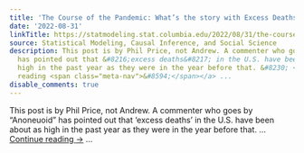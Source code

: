 ```yaml
---
title: 'The Course of the Pandemic: What’s the story with Excess Deaths?'
date: '2022-08-31'
linkTitle: https://statmodeling.stat.columbia.edu/2022/08/31/the-course-of-the-pandemic-whats-the-story-with-excess-deaths/
source: Statistical Modeling, Causal Inference, and Social Science
description: This post is by Phil Price, not Andrew. A commenter who goes by &#8220;Anoneuoid&#8221;
  has pointed out that &#8216;excess deaths&#8217; in the U.S. have been about as
  high in the past year as they were in the year before that. &#8230; <a href="https://statmodeling.stat.columbia.edu/2022/08/31/the-course-of-the-pandemic-whats-the-story-with-excess-deaths/">Continue
  reading <span class="meta-nav">&#8594;</span></a> ...
disable_comments: true
---
```

This post is by Phil Price, not Andrew. A commenter who goes by &#8220;Anoneuoid&#8221; has pointed out that &#8216;excess deaths&#8217; in the U.S. have been about as high in the past year as they were in the year before that. &#8230; <a href="https://statmodeling.stat.columbia.edu/2022/08/31/the-course-of-the-pandemic-whats-the-story-with-excess-deaths/">Continue reading <span class="meta-nav">&#8594;</span></a> ...